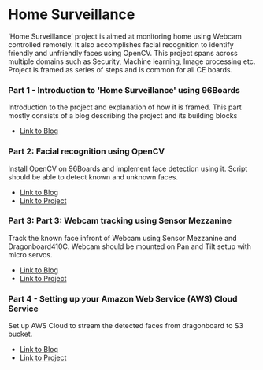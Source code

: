 # Home Surveillance

‘Home Surveillance’ project is aimed at monitoring home using Webcam controlled remotely. 
It also accomplishes facial recognition to identify friendly and unfriendly faces using OpenCV. 
This project spans across multiple domains such as Security, Machine learning, Image processing etc. 
Project is framed as series of steps and is common for all CE boards.

### Part 1 - Introduction to ‘Home Surveillance' using 96Boards

Introduction to the project and explanation of how it is framed. This part mostly consists of a blog
describing the project and its building blocks

* [Link to Blog](http://www.96boards.org/blog/part-1-home-surveillance-project-96boards/)

### Part 2: Facial recognition using OpenCV

Install OpenCV on 96Boards and implement face detection using it. Script should be able to detect known
and unknown faces.

* [Link to Blog](http://www.96boards.org/blog/part-2-home-surveillance-project-96boards/)
* [Link to Project](part-2)

### Part 3: Part 3: Webcam tracking using Sensor Mezzanine

Track the known face infront of Webcam using Sensor Mezzanine and Dragonboard410C. Webcam should be mounted on Pan and Tilt setup with micro servos.

* [Link to Blog](http://www.96boards.org/blog/part-3-home-surveillance-project-96boards/)
* [Link to Project](part-3)

### Part 4 - Setting up your Amazon Web Service (AWS) Cloud Service

Set up AWS Cloud to stream the detected faces from dragonboard to S3 bucket.

* [Link to Blog](http://www.96boards.org/blog/part-4-home-surveillance-project-96boards/)
* [Link to Project](part-4)

